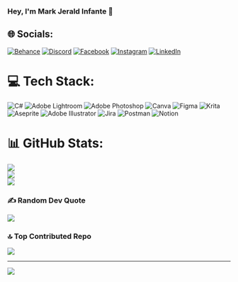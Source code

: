 ### Hey, I'm Mark Jerald Infante  👋

<!--
**markjeraldinfante/markjeraldinfante** is a ✨ _special_ ✨ repository because its `README.md` (this file) appears on your GitHub profile.

Here are some ideas to get you started:

- 🔭 I’m currently working on ...
- 🌱 I’m currently learning ...
- 👯 I’m looking to collaborate on ...
- 🤔 I’m looking for help with ...
- 💬 Ask me about ...
- 📫 How to reach me: ...
- 😄 Pronouns: ...
- ⚡ Fun fact: ...
-->

## 🌐 Socials:
[![Behance](https://img.shields.io/badge/Behance-1769ff?logo=behance&logoColor=white)](https://behance.net/markjeinfante) [![Discord](https://img.shields.io/badge/Discord-%237289DA.svg?logo=discord&logoColor=white)](https://discord.gg/_sehana) [![Facebook](https://img.shields.io/badge/Facebook-%231877F2.svg?logo=Facebook&logoColor=white)](https://facebook.com/niyo.juan.22) [![Instagram](https://img.shields.io/badge/Instagram-%23E4405F.svg?logo=Instagram&logoColor=white)](https://instagram.com/markjeraldfranciscoinfante) [![LinkedIn](https://img.shields.io/badge/LinkedIn-%230077B5.svg?logo=linkedin&logoColor=white)](https://linkedin.com/in/mark-jerald-infante-872a94245) 

# 💻 Tech Stack:
![C#](https://img.shields.io/badge/c%23-%23239120.svg?style=flat&logo=c-sharp&logoColor=white) ![Adobe Lightroom](https://img.shields.io/badge/Adobe%20Lightroom-31A8FF.svg?style=flat&logo=Adobe%20Lightroom&logoColor=white) ![Adobe Photoshop](https://img.shields.io/badge/adobephotoshop-%2331A8FF.svg?style=flat&logo=adobephotoshop&logoColor=white) ![Canva](https://img.shields.io/badge/Canva-%2300C4CC.svg?style=flat&logo=Canva&logoColor=white) 	![Figma](https://img.shields.io/badge/figma-%23F24E1E.svg?style=flat&logo=figma&logoColor=white) ![Krita](https://img.shields.io/badge/Krita-203759?style=flat&logo=krita&logoColor=EEF37B) ![Aseprite](https://img.shields.io/badge/Aseprite-FFFFFF?style=flat&logo=Aseprite&logoColor=#7D929E) ![Adobe Illustrator](https://img.shields.io/badge/adobeillustrator-%23FF9A00.svg?style=flat&logo=adobeillustrator&logoColor=white) ![Jira](https://img.shields.io/badge/jira-%230A0FFF.svg?style=flat&logo=jira&logoColor=white) ![Postman](https://img.shields.io/badge/Postman-FF6C37?style=flat&logo=postman&logoColor=white) ![Notion](https://img.shields.io/badge/Notion-%23000000.svg?style=flat&logo=notion&logoColor=white)
# 📊 GitHub Stats:
![](https://github-readme-stats.vercel.app/api?username=markjeraldinfante&theme=merko&hide_border=true&include_all_commits=false&count_private=false)<br/>
![](https://github-readme-streak-stats.herokuapp.com/?user=markjeraldinfante&theme=merko&hide_border=true)<br/>
![](https://github-readme-stats.vercel.app/api/top-langs/?username=markjeraldinfante&theme=merko&hide_border=true&include_all_commits=false&count_private=false&layout=compact)

### ✍️ Random Dev Quote
![](https://quotes-github-readme.vercel.app/api?type=horizontal&theme=merko)

### 🔝 Top Contributed Repo
![](https://github-contributor-stats.vercel.app/api?username=markjeraldinfante&limit=5&theme=gruvbox&combine_all_yearly_contributions=true)

---
[![](https://visitcount.itsvg.in/api?id=markjeraldinfante&icon=0&color=5)](https://visitcount.itsvg.in)

<!-- Proudly created with GPRM ( https://gprm.itsvg.in ) -->
